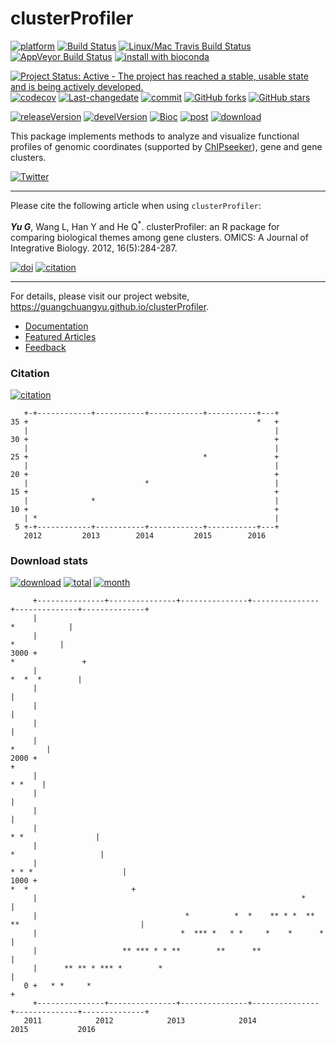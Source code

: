 clusterProfiler
===============

[![platform](http://www.bioconductor.org/shields/availability/devel/clusterProfiler.svg)](https://www.bioconductor.org/packages/devel/bioc/html/clusterProfiler.html#archives) [![Build Status](http://www.bioconductor.org/shields/build/devel/bioc/clusterProfiler.svg)](https://bioconductor.org/checkResults/devel/bioc-LATEST/clusterProfiler/) [![Linux/Mac Travis Build Status](https://img.shields.io/travis/GuangchuangYu/clusterProfiler/master.svg?label=Mac%20OSX%20%26%20Linux)](https://travis-ci.org/GuangchuangYu/clusterProfiler) [![AppVeyor Build Status](https://img.shields.io/appveyor/ci/Guangchuangyu/clusterProfiler/master.svg?label=Windows)](https://ci.appveyor.com/project/GuangchuangYu/clusterProfiler) [![install with bioconda](https://img.shields.io/badge/install%20with-bioconda-green.svg?style=flat)](http://bioconda.github.io/recipes/bioconductor-clusterprofiler/README.html)

[![Project Status: Active - The project has reached a stable, usable state and is being actively developed.](http://www.repostatus.org/badges/latest/active.svg)](http://www.repostatus.org/#active) [![codecov](https://codecov.io/gh/GuangchuangYu/clusterProfiler/branch/master/graph/badge.svg)](https://codecov.io/gh/GuangchuangYu/clusterProfiler/) [![Last-changedate](https://img.shields.io/badge/last%20change-2016--08--17-green.svg)](https://github.com/GuangchuangYu/clusterProfiler/commits/master) [![commit](http://www.bioconductor.org/shields/commits/bioc/clusterProfiler.svg)](https://www.bioconductor.org/packages/devel/bioc/html/clusterProfiler.html#svn_source) [![GitHub forks](https://img.shields.io/github/forks/GuangchuangYu/clusterProfiler.svg)](https://github.com/GuangchuangYu/clusterProfiler/network) [![GitHub stars](https://img.shields.io/github/stars/GuangchuangYu/clusterProfiler.svg)](https://github.com/GuangchuangYu/clusterProfiler/stargazers)

[![releaseVersion](https://img.shields.io/badge/release%20version-3.0.4-green.svg?style=flat)](https://bioconductor.org/packages/clusterProfiler) [![develVersion](https://img.shields.io/badge/devel%20version-3.1.7-green.svg?style=flat)](https://github.com/GuangchuangYu/clusterProfiler) [![Bioc](http://www.bioconductor.org/shields/years-in-bioc/clusterProfiler.svg)](https://www.bioconductor.org/packages/devel/bioc/html/clusterProfiler.html#since) [![post](http://www.bioconductor.org/shields/posts/clusterProfiler.svg)](https://support.bioconductor.org/t/clusterProfiler/) [![download](http://www.bioconductor.org/shields/downloads/clusterProfiler.svg)](https://bioconductor.org/packages/stats/bioc/clusterProfiler/)

This package implements methods to analyze and visualize functional profiles of genomic coordinates (supported by [ChIPseeker](http://www.bioconductor.org/packages/ChIPseeker)), gene and gene clusters.

[![Twitter](https://img.shields.io/twitter/url/https/github.com/GuangchuangYu/clusterProfiler.svg?style=social)](https://twitter.com/intent/tweet?hashtags=clusterProfiler&url=https://guangchuangyu.github.io/clusterProfiler)

------------------------------------------------------------------------

Please cite the following article when using `clusterProfiler`:

***Yu G***, Wang L, Han Y and He Q<sup>\*</sup>. clusterProfiler: an R package for comparing biological themes among gene clusters. OMICS: A Journal of Integrative Biology. 2012, 16(5):284-287.

[![doi](https://img.shields.io/badge/doi-10.1089/omi.2011.0118-green.svg?style=flat)](http://dx.doi.org/10.1089/omi.2011.0118) [![citation](https://img.shields.io/badge/cited%20by-100-green.svg?style=flat)](https://scholar.google.com.hk/scholar?oi=bibs&hl=en&cites=2349076811020942117)

------------------------------------------------------------------------

For details, please visit our project website, <https://guangchuangyu.github.io/clusterProfiler>.

-   [Documentation](https://guangchuangyu.github.io/clusterProfiler/documentation/)
-   [Featured Articles](https://guangchuangyu.github.io/clusterProfiler/featuredArticles/)
-   [Feedback](https://guangchuangyu.github.io/clusterProfiler/#feedback)

### Citation

[![citation](https://img.shields.io/badge/cited%20by-100-green.svg?style=flat)](https://scholar.google.com.hk/scholar?oi=bibs&hl=en&cites=2349076811020942117)

       +-+------------+-----------+------------+-----------+---+
    35 +                                                   *   +
       |                                                       |
    30 +                                                       +
       |                                                       |
    25 +                                       *               +
       |                                                       |
    20 +                                                       +
       |                          *                            |
    15 +                                                       +
       |              *                                        |
    10 +                                                       +
       | *                                                     |
     5 +-+------------+-----------+------------+-----------+---+
       2012         2013        2014         2015        2016   

### Download stats

[![download](http://www.bioconductor.org/shields/downloads/clusterProfiler.svg)](https://bioconductor.org/packages/stats/bioc/clusterProfiler/) [![total](https://img.shields.io/badge/downloads-52387/total-blue.svg?style=flat)](https://bioconductor.org/packages/stats/bioc/clusterProfiler/) [![month](https://img.shields.io/badge/downloads-1932/month-blue.svg?style=flat)](https://bioconductor.org/packages/stats/bioc/clusterProfiler/)

         +---------------+---------------+---------------+---------------+--------------+--------------+
         |                                                                                *            |
         |                                                                                  *          |
    3000 +                                                                             *               +
         |                                                                              *  *  *        |
         |                                                                                             |
         |                                                                                             |
         |                                                                                             |
         |                                                                                     *       |
    2000 +                                                                                             +
         |                                                                                      * *    |
         |                                                                                             |
         |                                                                                             |
         |                                                                          * *                |
         |                                                                         *                   |
         |                                                                    * * *                    |
    1000 +                                                                  *  *                       +
         |                                                           *                                 |
         |                                 *          *  *    ** * *  **  **                           |
         |                                *  *** *   * *     *    *      *                             |
         |                   ** *** * * **        **      **                                           |
         |      ** ** * *** *        *                                                                 |
       0 +   * *     *                                                                                 +
         +---------------+---------------+---------------+---------------+--------------+--------------+
       2011            2012            2013            2014            2015           2016
